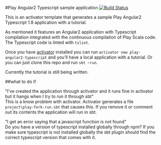 #Play Angular2 Typescript sample application [![Build Status](https://travis-ci.org/joost-de-vries/play-angular2-typescript.png?branch=master)](https://travis-ci.org/joost-de-vries/play-angular2-typescript)

This is an activator template that generates a sample Play Angular2 Typescript 1.8 application with a tutorial.

As mentioned it features an Angular2 application with Typescript compilation integrated with the continuous compilation of Play Scala code. The Typescript code is linted with `tslint`.

Once you have [activator](https://www.typesafe.com/community/core-tools/activator-and-sbt) installed you can run `activator new play-angular2-typescript` and you'll have a local application with a tutorial. Or you can just clone this repo and run `sbt ~run`.

Currently the tutorial is still being written. 


##what to do if

"I've created the application through activator and it runs fine in activator but it hangs when I try to run it through sbt"  
This is a know problem with activator. Activator generates a file `project\play-fork-run.sbt` that causes this. If you remove it or comment out its contents the application will run in sbt.

"I get an error saying that a javascript function is not found"  
Do you have a version of typescript installed globally through npm? If you make sure typescript is not installed globally the sbt plugin should find the correct typescript version that comes with it.
